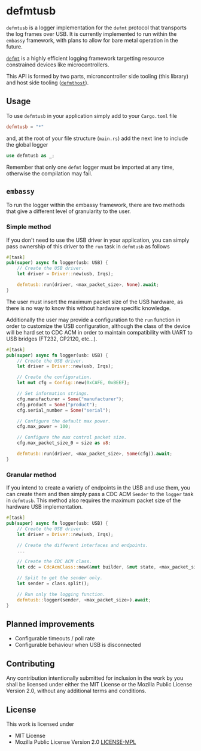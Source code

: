 # defmtusb

`defmtusb` is a logger implementation for the `defmt` protocol that transports the log frames over USB. It is currently implemented to run within the `embassy` framework, with plans to allow for bare metal operation in the future.

[`defmt`](https://github.com/knurling-rs/defmt) is a highly efficient logging framework targetting resource constrained devices like microcontrollers.

This API is formed by two parts, microncontroller side tooling (this library) and host side tooling ([`defmthost`](https://github.com/micro-rust/defmthost)).

## Usage

To use `defmtusb` in your application simply add to your `Cargo.toml` file

```toml
defmtusb = "*"
```

and, at the root of your file structure (`main.rs`) add the next line to include the global logger
```rust
use defmtusb as _;
```

Remember that only one `defmt` logger must be imported at any time, otherwise the compilation may fail.

## `embassy`

To run the logger within the embassy framework, there are two methods that give a different level of granularity to the user.

### Simple method

If you don't need to use the USB driver in your application, you can simply pass ownership of this driver to the `run` task in `defmtusb` as follows

```rust
#[task]
pub(super) async fn logger(usb: USB) {
    // Create the USB driver.
    let driver = Driver::new(usb, Irqs);

    defmtusb::run(driver, <max_packet_size>, None).await;
}
```

The user must insert the maximum packet size of the USB hardware, as there is no way to know this without hardware specific knowledge.

Additionally the user may provide a configuration to the `run` function in order to customize the USB configuration, although the class of the device will be hard set to CDC ACM in order to maintain compatibility with UART to USB bridges (FT232, CP2120, etc...).

```rust
#[task]
pub(super) async fn logger(usb: USB) {
    // Create the USB driver.
    let driver = Driver::new(usb, Irqs);

    // Create the configuration.
    let mut cfg = Config::new(0xCAFE, 0xBEEF);

    // Set information strings.
    cfg.manufacturer = Some("manufacturer");
    cfg.product = Some("product");
    cfg.serial_number = Some("serial");

    // Configure the default max power.
    cfg.max_power = 100;

    // Configure the max control packet size.
    cfg.max_packet_size_0 = size as u8;

    defmtusb::run(driver, <max_packet_size>, Some(cfg)).await;
}
```


### Granular method

If you intend to create a variety of endpoints in the USB and use them, you can create them and then simply pass a CDC ACM `Sender` to the `logger` task in `defmtusb`. This method also requires the maximum packet size of the hardware USB implementation.


```rust
#[task]
pub(super) async fn logger(usb: USB) {
    // Create the USB driver.
    let driver = Driver::new(usb, Irqs);

    // Create the different interfaces and endpoints.
    ...

    // Create the CDC ACM class.
    let cdc = CdcAcmClass::new(&mut builder, &mut state, <max_packet_size>);

    // Split to get the sender only.
    let sender = class.split();

    // Run only the logging function.
    defmtusb::logger(sender, <max_packet_size>).await;
}
```

## Planned improvements

 - Configurable timeouts / poll rate
 - Configurable behaviour when USB is disconnected

## Contributing

Any contribution intentionally submitted for inclusion in the work by you shall be licensed under either the MIT License or the Mozilla Public License Version 2.0, without any additional terms and conditions.


## License
This work is licensed under

 - MIT License
 - Mozilla Public License Version 2.0 [LICENSE-MPL](/LICENSE-MPL)
 
